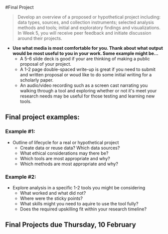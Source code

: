 #Final Project

> Develop an overview of a proposed or hypothetical project including: data types, sources, and collection instruments; selected analysis methods and tools; initial and exploratory findings and visualizations. In Week 5, you will receive peer feedback and initiate discussion around their projects.

- **Use what media is most comfortable for you. Thank about what output would be most useful to you in your work. Some example might be...**
  - A 5-6 slide deck is good if your are thinking of making a public proposal of your project. 
  - A 1-2 page double-spaced write-up is great if you need to submit and written proposal or woud like to do some initial writing for a scholarly paper.
  - An audio/video recording such as a screen cast narrating you walking through a tool and exploring whether or not it's meet your research needs may be useful for those testing and learning new tools.

## Final project examples:

### Example #1: 
- Outline of lifecycle for a real or hypothetical project
  - Create data or reuse data? Which data sources?
  - What ethical considerations may there be?
  - Which tools are most appropriate and why?
  - Which methods are most appropriate and why?
  
### Example #2:
- Explore analysis in a specific 1-2 tools you might be considering
  - What worked and what did not?
  - Where were the sticky points?
  - What skills might you need to aquire to use the tool fully?
  - Does the required upskilling fit within your research timeline?

## Final Projects due Thursday, 10 February
